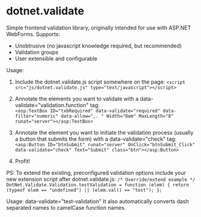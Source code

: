 dotnet.validate
===============

Simple frontend validation library, originally intended for use with ASP.NET WebForms.
Supports:
 - Unobtrusive (no javascript knowledge required, but recommended)
 - Validation groups
 - User extensible and configurable

Usage:

1. Include the dotnet.validate.js script somewhere on the page: 
	`<script src="js/dotnet.validate.js" type="text/javascript"></script>`

2. Annotate the elements you want to validate with a data-validate="validation.function" tag:  
	`<asp:TextBox ID="txbRequired" data-validate="required" data-filter="numeric" data-allow=",. " Width="8em" MaxLength="8" runat="server"></asp:TextBox>`

3. Annotate the element you want to initiate the validation process (usually a button that submits the form) with a data-validate="check" tag:
	`<asp:Button ID="btnSubmit" runat="server" OnClick="btnSubmit_Click" data-validate="check" Text="Submit" class="btn"></asp:Button>`

4. Profit!

PS: To extend the existing, preconfigured validation options include your new extension script after dotnet.validate.js:
`
/* Override/extend example */
 DotNet.Validate.Validation.testValidation = function (elem) {
 return (typeof elem == "undefined") || (elem.val() == "test");
 };
 `

Usage: data-validate="test-validation"
It also automatically converts dash separated names to camelCase function names.
